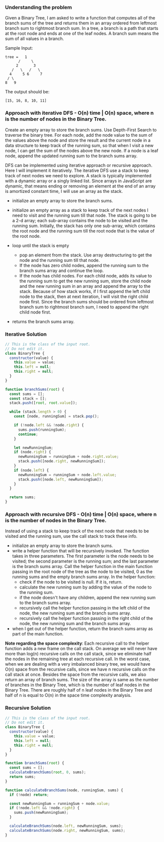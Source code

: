 ### Understanding the problem

Given a Binary Tree, I am asked to write a function that computes all of the branch sums of the tree and returns them in an array ordered from leftmost branch sum to rightmost branch sum. In a tree, a branch is a path that starts at the root node and ends at one of the leaf nodes. A branch sum means the sum of all values in a branch.

Sample Input:

```
tree =   1
      /     \
     2       3
   /   \   /   \
  4     5 6     7
 / \
8   9
```

The output should be:

```
[15, 16, 8, 10, 11]
```

### Approach with iterative DFS - O(n) time | O(n) space, where n is the number of nodes in the Binary Tree.

Create an empty array to store the branch sums. Use Depth-First Search to traverse the binary tree. For each node, add the node value to the sum of the values above the node and store the result and the current node in a data structure to keep track of the running sum, so that when I visit a new node, I can get the sum of the nodes above the new node. If a node is a leaf node, append the updated running sum to the branch sums array.

DFS can be implemented using iterative approach or recursive approach. Here I will implement it iteratively. The iterative DFS use a stack to keep track of next nodes we need to explore. A stack is typically implemented with a dynamic array or a singly linked list. Since arrays in JavaScript are dynamic, that means ending or removing an element at the end of an array is amortized constant time, I will use an array as the stack.

- initialize an empty array to store the branch sums.
- initialize an empty array as a stack to keep track of the next nodes I need to visit and the running sum till that node. The stack is going to be a 2-d array; each sub-array contains the node to be visited and the running sum. Initially, the stack has only one sub-array, which contains the root node and the running sum till the root node that is the value of the root node.
- loop until the stack is empty

  - pop an element from the stack. Use array destructuring to get the node and the running sum till that node.
  - If the node has zero child nodes, append the running sum to the branch sums array and continue the loop.
  - If the node has child nodes. For each child node, adds its value to the running sum to get the new running sum, store the child node and the new running sum in an array and append the array to the stack. Because of how stack works, if I first append the left child node to the stack, then at next iteration, I will visit the right child node first. Since the branch sums should be ordered from leftmost branch sum to rightmost branch sum, I need to append the right child node first.

- returns the branch sums array.

### Iterative Solution

```js
// This is the class of the input root.
// Do not edit it.
class BinaryTree {
  constructor(value) {
    this.value = value;
    this.left = null;
    this.right = null;
  }
}

function branchSums(root) {
  const sums = [];
  const stack = [];
  stack.push([root, root.value]);

  while (stack.length > 0) {
    const [node, runningSum] = stack.pop();

    if (!node.left && !node.right) {
      sums.push(runningSum);
      continue;
    }

    let newRunningSum;
    if (node.right) {
      newRunningSum = runningSum + node.right.value;
      stack.push([node.right, newRunningSum]);
    }
    if (node.left) {
      newRunningSum = runningSum + node.left.value;
      stack.push([node.left, newRunningSum]);
    }
  }

  return sums;
}
```

### Approach with recursive DFS - O(n) time | O(n) space, where n is the number of nodes in the Binary Tree.

Instead of using a stack to keep track of the next node that needs to be visited and the running sum, use the call stack to track these info.

- initialize an empty array to store the branch sums.
- write a helper function that will be recursively invoked. The function takes in three parameters. The first parameter is the node needs to be visited; the second parameter is the running sum; and the last parameter is the branch sums array. Call the helper function in the main function passing in the root node of the tree as the node to be visited, 0 as the running sums and the empty branch sums array. In the helper function:
  - check if the node to be visited is null. If it is, return.
  - calculate the new running sum by adding the value of the node to the running sum.
  - if the node doesn't have any children, append the new running sum to the branch sums array.
  - recursively call the helper function passing in the left child of the node, the new running sum and the branch sums array.
  - recursively call the helper function passing in the right child of the node, the new running sum and the branch sums array.
- when I get out of the helper function, return the branch sums array as part of the main function.

**Note regarding the space complexity**: Each recursive call to the helper function adds a new frame on the call stack. On average we will never have more than log(n) recursive calls on the call stack, since we eliminate half the nodes in the remaining tree at each recursive call. In the worst case, when we are dealing with a very imbalanced binary tree, we would have O(n) space from the recursive calls, since we have n recursive calls on the call stack at once. Besides the space from the recursive calls, we also return an array of branch sums. The size of the array is same as the number of branches in the Binary Tree, which is the number of leaf nodes in the Binary Tree. There are roughly half of n leaf nodes in the Binary Tree and half of n is equal to O(n) in the space time complexity analysis.

### Recursive Solution

```js
// This is the class of the input root.
// Do not edit it.
class BinaryTree {
  constructor(value) {
    this.value = value;
    this.left = null;
    this.right = null;
  }
}

function branchSums(root) {
  const sums = [];
  calculateBranchSums(root, 0, sums);
  return sums;
}

function calculateBranchSums(node, runningSum, sums) {
  if (!node) return;

  const newRunningSum = runningSum + node.value;
  if (!node.left && !node.right) {
    sums.push(newRunningSum);
  }

  calculateBranchSums(node.left, newRunningSum, sums);
  calculateBranchSums(node.right, newRunningSum, sums);
}
```
